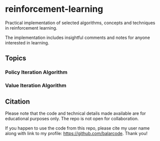 # reinforcement-learning

Practical implementation of selected algorithms, concepts and techniques in reinforcement learning.

The implementation includes insightful comments and notes for anyone interested in learning.

## Topics

### Policy Iteration Algorithm

### Value Iteration Algorithm

## Citation

Please note that the code and technical details made available are for educational purposes only. The repo is not open for collaboration.

If you happen to use the code from this repo, please cite my user name along with link to my profile: https://github.com/balarcode. Thank you!
